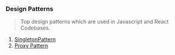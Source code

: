 ### Design Patterns

> Top design patterns which are used in Javascript and React Codebases.

1. [SingletonPattern](/singleton-pattern/single-pattern.md)
2. [Proxy Pattern](/proxy-pattern/proxy-pattern.md)